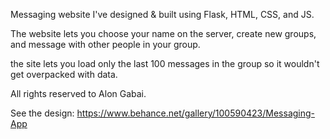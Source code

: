 Messaging website I've designed & built using Flask, HTML, CSS, and JS.

The website lets you choose your name on the server, create new groups, and message with other people in your group.

the site lets you load only the last 100 messages in the group so it wouldn't get overpacked  with data.

All rights reserved to Alon Gabai.

See the design:
https://www.behance.net/gallery/100590423/Messaging-App
